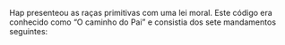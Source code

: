﻿Hap presenteou as raças primitivas com uma lei moral. Este código era conhecido como “O caminho do Pai” e consistia dos sete mandamentos seguintes: